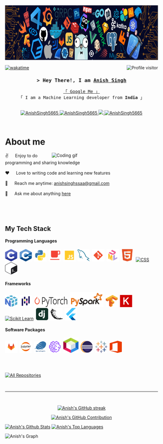<p align="center"><img src="https://github.com/abhinav-bohra/abhinav-bohra/blob/main/header.png" width="1380px" height="180px"></p>
<!--
<h2 align="center">
  Welcome to the World!
  <img src="https://media.giphy.com/media/hvRJCLFzcasrR4ia7z/giphy.gif" width="28">
</h2>
-->

<!--
<p align="center">
  <a href="https://github.com/AnishSingh5665"><img src="https://readme-typing-svg.herokuapp.com/?lines=Self%20Taught%20Programmer;Front%20End%20Developer;1.5%2B%20years%20of%20coding%20experience;Always%20learning%20new%20things&center=true&width=380&height=45"></a>
</p>

 -->

<a href="https://komarev.com/ghpvc/?username=AnishSingh5665">
  <img align="right" src="https://komarev.com/ghpvc/?username=AnishSingh5665&label=Visitors&color=0e75b6&style=flat" alt="Profile visitor" />
</a>


[![wakatime](https://wakatime.com/badge/user/eebb3dd8-d9b2-40de-9b88-6fd6cac99dbc.svg)](https://wakatime.com/@eebb3dd8-d9b2-40de-9b88-6fd6cac99dbc)

<!-- Intro  -->
<h3 align="center">
        <samp>&gt; Hey There!, I am
                <b><a target="_blank" href="https://AnishSingh5665.com">Anish Singh</a></b>
        </samp>
</h3>


<p align="center"> 
  <samp>
    <a href="https://www.google.com/search?q=Anish+Singh">「 Google Me 」</a>
    <br>
    「 I am a Machine Learning developer from <b>India</b> 」
    <br>
    <br>
  </samp>
</p>

<p align="center">
 <a href="https://AnishSingh5665.com" target="blank">
  <img src="https://img.shields.io/badge/Website-DC143C?style=for-the-badge&logo=medium&logoColor=white" alt="AnishSingh5665" />
 </a>
 <a href="https://linkedin.com/in/anishsinghssaa" target="_blank">
  <img src="https://img.shields.io/badge/LinkedIn-0077B5?style=for-the-badge&logo=linkedin&logoColor=white" alt="AnishSingh5665"/>
 </a>
 <!-- <a href="https://dev.to/anish_singh_c78201c84dd10" target="_blank">
  <img src="https://img.shields.io/badge/dev.to-0A0A0A?style=for-the-badge&logo=dev.to&logoColor=white" alt="AnishSingh5665" />
 </a> -->
 <a href="https://twitter.com/Anish_Singh_32" target="_blank">
  <img src="https://img.shields.io/badge/Twitter-1DA1F2?style=for-the-badge&logo=twitter&logoColor=white" />
 </a>
 <a href="https://instagram.com/wht_hats_ani56" target="_blank">
  <img src="https://img.shields.io/badge/Instagram-fe4164?style=for-the-badge&logo=instagram&logoColor=white" alt="AnishSingh5665" />
 </a> 
</p>
<br />

<!-- About Section -->
 # About me
 
<p>
 <img align="right" width="350" src="https://github.com/alsiam/alsiam/blob/main/assets/programmer.gif?raw=true" alt="Coding gif" />
  
 ✌️ &emsp; Enjoy to do programming and sharing knowledge <br/><br/>
 ❤️ &emsp; Love to writing code and learning new features<br/><br/>
 📧 &emsp; Reach me anytime: anishsinghssaa@gmail.com<br/><br/>
 💬 &emsp; Ask me about anything [here](https://github.com/AnishSingh5665/AnishSingh5665/issues)

</p>

<br/>
<br/>
<br/>

## My Tech Stack
<p align="left">
	<h4> Programming Languages</h4>
	<p>
		<a href="https://anish5665.me/"><img src="https://github.com/abhinav-bohra/abhinav-bohra/blob/main/icons/c.svg" alt="C" width="40" height="40" /></a>&nbsp;
		<a href="https://anish5665.me/"><img src="https://github.com/abhinav-bohra/abhinav-bohra/blob/main/icons/cpp.svg" alt="C++" width="40" height="40" /></a>&nbsp;
		<a href="https://anish5665.me/"><img src="https://github.com/PKief/vscode-material-icon-theme/blob/main/icons/python.svg" alt="python" width="40" height="40" /></a>&nbsp;
		<a href="https://anish5665.me/"><img src="https://github.com/PKief/vscode-material-icon-theme/blob/main/icons/java.svg" alt="java" width="40" height="40" /></a>&nbsp;
		<a href="https://anish5665.me/"><img src="https://github.com/PKief/vscode-material-icon-theme/blob/main/icons/javascript.svg" alt="javascript" width="40" height="40" /></a>&nbsp;
		<a href="https://anish5665.me/"><img src="https://github.com/abhinav-bohra/abhinav-bohra/blob/main/icons/mysql.svg" alt="SQL" width="40" height="40" /></a>&nbsp;
		<a href="https://anish5665.me/"><img src="https://github.com/abhinav-bohra/abhinav-bohra/blob/main/icons/git.svg" alt="Git" width="40" height="40" /></a>&nbsp;
		<a href="https://anish5665.me/"><img src="https://github.com/PKief/vscode-material-icon-theme/blob/main/icons/uml.svg" alt="UML" width="40" height="40" /></a>&nbsp;
		<a href="https://anish5665.me/"><img src="https://github.com/abhinav-bohra/abhinav-bohra/blob/main/icons/html.svg" alt="HTML" width="40" height="40" /></a>&nbsp;
		<a href="https://anish5665.me/"><img src="https://github.com/abhinav-bohra/abhinav-bohra/blob/main/icons/css.svg" alt="CSS" width="40" height="40" /></a>&nbsp;
		<a href="https://anish5665.me/"><img src="https://github.com/abhinav-bohra/abhinav-bohra/blob/main/icons/bash1.svg" alt="Bash" width="40" height="40" /></a>&nbsp;
	</p>
	<h4> Frameworks</h4>
	<p>
		<a href="https://anish5665.me/"><img src="https://github.com/abhinav-bohra/abhinav-bohra/blob/main/icons/numpy.svg" alt="Numpy" width="40" height="40" /></a>&nbsp;
		<a href="https://anish5665.me/"><img src="https://github.com/abhinav-bohra/abhinav-bohra/blob/main/icons/pandas.svg" alt="Pandas" width="40" height="40" /></a>&nbsp;	
		<a href="https://anish5665.me/"><img src="https://github.com/abhinav-bohra/abhinav-bohra/blob/main/icons/pytorch.png" alt="PyTorch" width="110" height="35" /></a>&nbsp;
		<a href="https://anish5665.me/"><img src="https://github.com/abhinav-bohra/abhinav-bohra/blob/main/icons/pyspark.png" alt="PySpark" width="110" height="50" /></a>&nbsp;
		<a href="https://anish5665.me/"><img src="https://github.com/abhinav-bohra/abhinav-bohra/blob/main/icons/tensorflow-tf.svg" alt="TensorFlow" width="40" height="40" /></a>&nbsp;
		<a href="https://anish5665.me/"><img src="https://github.com/abhinav-bohra/abhinav-bohra/blob/main/icons/keras.svg" alt="Keras" width="40" height="40" /></a>&nbsp;
		<a href="https://anish5665.me/"><img src="https://scikit-learn.org/stable/_static/scikit-learn-logo-small.png" alt="Scikit Learn" width="60" height="40" /></a>&nbsp;
		<a href="https://anish5665.me/"><img src="https://github.com/abhinav-bohra/abhinav-bohra/blob/main/icons/django.svg" alt="Django" width="40" height="40" /></a>&nbsp;
		<a href="https://anish5665.me/"><img src="https://github.com/abhinav-bohra/abhinav-bohra/blob/main/icons/flask.svg" alt="Flask" width="40" height="40" /></a>&nbsp;
		<a href="https://anish5665.me/"><img src="https://github.com/abhinav-bohra/abhinav-bohra/blob/main/icons/flutter.svg" alt="Flutter" width="40" height="40" /></a>&nbsp;
	</p>
	<h4>Software Packages</h4>
	<p>
		<a href="https://anish5665.me/"><img src="https://github.com/abhinav-bohra/abhinav-bohra/blob/main/icons/gitlab.svg" alt="GitLab" width="40" height="40" /></a>&nbsp;
		<a href="https://anish5665.me/"><img src="https://github.com/abhinav-bohra/abhinav-bohra/blob/main/icons/jupyter.png" alt="Jupyter" width="40" height="40" /></a>&nbsp;
		<a href="https://anish5665.me/"><img src="https://github.com/abhinav-bohra/abhinav-bohra/blob/main/icons/zeppelin.png" alt="Zeppelin" width="40" height="40" /></a>&nbsp;
		<a href="https://anish5665.me/"><img src="https://github.com/abhinav-bohra/abhinav-bohra/blob/main/icons/sagemaker.png" alt="Sagemaker" width="40" height="40" /></a>&nbsp;
		<a href="https://anish5665.me/"><img src="https://github.com/abhinav-bohra/abhinav-bohra/blob/main/icons/netbeans.svg" alt="Netbeans" width="50" height="50" /></a>&nbsp;
		<a href="https://anish5665.me/"><img src="https://github.com/abhinav-bohra/abhinav-bohra/blob/main/icons/eclipse.svg" alt="eclipse" width="40" height="40" /></a>&nbsp;
		<a href="https://anish5665.me/"><img src="https://github.com/abhinav-bohra/abhinav-bohra/blob/main/icons/tableau.svg" alt="Tableau" width="40" height="40" /></a>&nbsp;
		<a href="https://anish5665.me/"><img src="https://github.com/abhinav-bohra/abhinav-bohra/blob/main/icons/office.svg" alt="Office" width="40" height="40" /></a>&nbsp;
	</p>
</p>
<br>


<br/>

<p align="left">
  <a href="https://github.com/AnishSingh5665?tab=repositories" target="_blank"><img alt="All Repositories" title="All Repositories" src="https://img.shields.io/badge/-All%20Repos-2962FF?style=for-the-badge&logo=koding&logoColor=white"/></a>
</p>

<br/>
<hr/>
<br/>

<p align="center">
  <a href="https://github.com/AnishSingh5665">
    <img src="https://github-readme-streak-stats.herokuapp.com/?user=AnishSingh5665&theme=radical&border=7F3FBF&background=0D1117" alt="Anish's GitHub streak"/>
  </a>
</p>

<p align="center">
  <a href="https://github.com/AnishSingh5665">
    <img src="https://github-profile-summary-cards.vercel.app/api/cards/profile-details?username=AnishSingh5665&theme=radical" alt="Anish's GitHub Contribution"/>
  </a>
</p>

<a> 
    <a href="https://github.com/AnishSingh5665"><img alt="Anish's Github Stats" src="https://denvercoder1-github-readme-stats.vercel.app/api?username=AnishSingh5665&show_icons=true&count_private=true&theme=react&border_color=7F3FBF&bg_color=0D1117&title_color=F85D7F&icon_color=F8D866" height="192px" width="49.5%"/></a>
  <a href="https://github.com/AnishSingh5665"><img alt="Anish's Top Languages" src="https://denvercoder1-github-readme-stats.vercel.app/api/top-langs/?username=AnishSingh5665&langs_count=8&layout=compact&theme=react&border_color=7F3FBF&bg_color=0D1117&title_color=F85D7F&icon_color=F8D866" height="192px" width="49.5%"/></a>
  <br/>
</a>


![Anish's Graph](https://github-readme-activity-graph.vercel.app/graph?username=AnishSingh5665&custom_title=Anish%20Singh's%20GitHub%20Activity%20Graph&bg_color=0D1117&color=7F3FBF&line=7F3FBF&point=7F3FBF&area_color=FFFFFF&title_color=FFFFFF&area=true)
